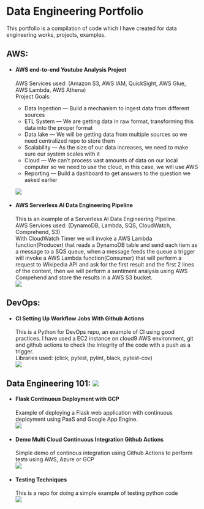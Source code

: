 # Data Engineering Portfolio

This portfolio is a compilation of code which I have created for data engineering works, projects, examples.

## AWS:
* #### AWS end-to-end Youtube Analysis Project<br>
    AWS Services used: (Amazon S3, AWS IAM, QuickSight, AWS Glue, AWS Lambda, AWS Athena)<br>
    Project Goals:
    * Data Ingestion — Build a mechanism to ingest data from different sources
    * ETL System — We are getting data in raw format, transforming this data into the proper format
    * Data lake — We will be getting data from multiple sources so we need centralized repo to store them
    * Scalability — As the size of our data increases, we need to make sure our system scales with it
    * Cloud — We can’t process vast amounts of data on our local computer so we need to use the cloud, in this case, we will use AWS
    * Reporting — Build a dashboard to get answers to the question we asked earlier<br>
      
    [![](https://badgen.net/badge/icon/github?icon=github&label)](https://github.com/VM-137/end_to_end_youtube_data_analysis)

* #### AWS Serverless AI Data Engineering Pipeline<br>
    This is an example of a Serverless AI Data Engineering Pipeline.<br>
    AWS Services used: (DynamoDB, Lambda, SQS, CloudWatch, Comprehend, S3)<br>
With CloudWatch Timer we will invoke a AWS Lambda function(Producer) that reads a DynamoDB table and send each item as a message to a SQS queue, when a message feeds the queue a trigger will invoke a AWS Lambda function(Consumer) that will perform a request to Wikipedia API and ask for the first result and the first 2 lines of the content, then we will perform a sentiment analysis using AWS Compehend and store the results in a AWS S3 bucket.<br>
[![](https://badgen.net/badge/icon/github?icon=github&label)](https://github.com/VM-137/awslambda-toy-model)

## DevOps:
* #### CI Setting Up Workflow Jobs With Github Actions<br>
    This is a Python for DevOps repo, an example of CI using good practices. I have used a EC2 instance on cloud9 AWS environment, git and github actions to check the integrity of the code with a push as a trigger.<br>
Libraries used: (click, pytest, pylint, black, pytest-cov)<br>
[![](https://badgen.net/badge/icon/github?icon=github&label)](https://github.com/VM-137/aws-cloud9-devops)

## Data Engineering 101: [![](https://badgen.net/badge/101/examples/black)]()

* #### Flask Continuous Deployment with GCP<br>
    Example of deploying a Flask web application with continuous deployment using PaaS and Google App Engine. <br>
[![](https://badgen.net/badge/icon/github?icon=github&label)](https://github.com/VM-137/cd-on-gcp-flask-web-)

* #### Demo Multi Cloud Continuous Integration Github Actions<br>
    Simple demo of continous integration using Github Actions to perform tests using AWS, Azure or GCP <br>
[![](https://badgen.net/badge/icon/github?icon=github&label)](https://github.com/VM-137/demo-multi-cloud-continuous-integration-github-actions-)

* #### Testing Techniques<br>
    This is a repo for doing a simple example of testing python code<br>
[![](https://badgen.net/badge/icon/github?icon=github&label)](https://github.com/VM-137/testing-techniques)



